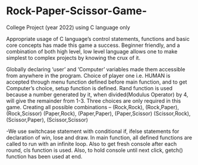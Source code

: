 # Rock-Paper-Scissor-Game-
College Project (year 2022) using C language only

Appropriate usage of C language’s control statements, functions and basic core concepts has made this game a success. Beginner friendly, and a combination of both high level, low level language allows one to make simplest to complex projects by knowing the crux of it.


Globally declaring ‘user’ and ‘Computer’ variables made them accessible from anywhere in the program. 
Choice of player one i.e. HUMAN is accepted through menu function defined before main function, and to get Computer’s choice, setup function is defined. Rand function is used because a number generated by it, when divided(Modulus Operator) by 4, will give the remainder from 1-3. Three choices are only required in this game.
Creating all possible combinations –
(Rock,Rock), (Rock,Paper), (Rock,Scissor)
(Paper,Rock), (Paper,Paper), (Paper,Scissor)
(Scissor,Rock), (Scissor,Paper), (Scissor,Scissor)


-We use switchcase statement with conditional if, ifelse statements for declaration of win, lose and draw.
In main function, all defined functions are called to run with an infinite loop. Also to get fresh console after each round, cls function is used. Also, to hold console until next click, getch() function has been used at end.
